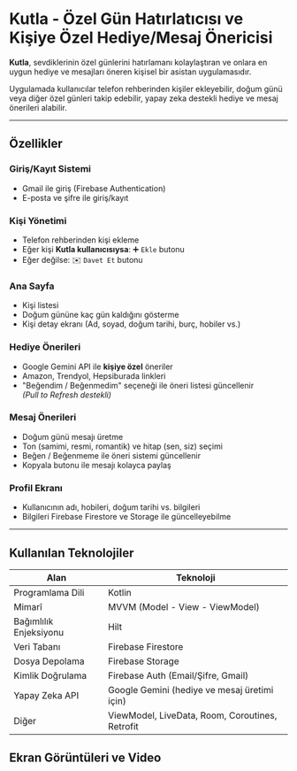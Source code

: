 #  Kutla - Özel Gün Hatırlatıcısı ve Kişiye Özel Hediye/Mesaj Önericisi

**Kutla**, sevdiklerinin özel günlerini hatırlamanı kolaylaştıran ve onlara en uygun hediye ve mesajları öneren kişisel bir asistan uygulamasıdır.

Uygulamada kullanıcılar telefon rehberinden kişiler ekleyebilir, doğum günü veya diğer özel günleri takip edebilir, yapay zeka destekli hediye ve mesaj önerileri alabilir.

---

##  Özellikler

###  Giriş/Kayıt Sistemi
- Gmail ile giriş (Firebase Authentication)
- E-posta ve şifre ile giriş/kayıt

###  Kişi Yönetimi
- Telefon rehberinden kişi ekleme
- Eğer kişi **Kutla kullanıcısıysa**: ➕ `Ekle` butonu
- Eğer değilse: ✉️ `Davet Et` butonu

###  Ana Sayfa
- Kişi listesi
- Doğum gününe kaç gün kaldığını gösterme
- Kişi detay ekranı (Ad, soyad, doğum tarihi, burç, hobiler vs.)

###  Hediye Önerileri
- Google Gemini API ile **kişiye özel** öneriler
- Amazon, Trendyol, Hepsiburada linkleri
- "Beğendim / Beğenmedim" seçeneği ile öneri listesi güncellenir  
  *(Pull to Refresh destekli)*

###  Mesaj Önerileri
- Doğum günü mesajı üretme
- Ton (samimi, resmi, romantik) ve hitap (sen, siz) seçimi
- Beğen / Beğenmeme ile öneri sistemi güncellenir
- Kopyala butonu ile mesajı kolayca paylaş

###  Profil Ekranı
- Kullanıcının adı, hobileri, doğum tarihi vs. bilgileri
- Bilgileri Firebase Firestore ve Storage ile güncelleyebilme

---

##  Kullanılan Teknolojiler

| Alan                 | Teknoloji                                  |
|----------------------|---------------------------------------------|
| Programlama Dili     | Kotlin                                     |
| Mimarî               | MVVM (Model - View - ViewModel)            |
| Bağımlılık Enjeksiyonu | Hilt                                     |
| Veri Tabanı          | Firebase Firestore                         |
| Dosya Depolama       | Firebase Storage                           |
| Kimlik Doğrulama     | Firebase Auth (Email/Şifre, Gmail)         |
| Yapay Zeka API       | Google Gemini (hediye ve mesaj üretimi için) |
| Diğer                | ViewModel, LiveData, Room, Coroutines, Retrofit |

##  Ekran Görüntüleri ve Video


